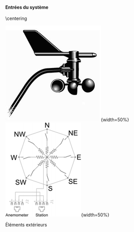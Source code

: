 #### Entrées du système

\centering

![](imgs/meteo.jpg){width=50%}
![](imgs/analog.png){width=50%}

Éléments extérieurs
